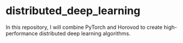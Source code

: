 # distributed_deep_learning
In this repository, I will combine PyTorch and Horovod to create high-performance distributed deep learning algorithms.

